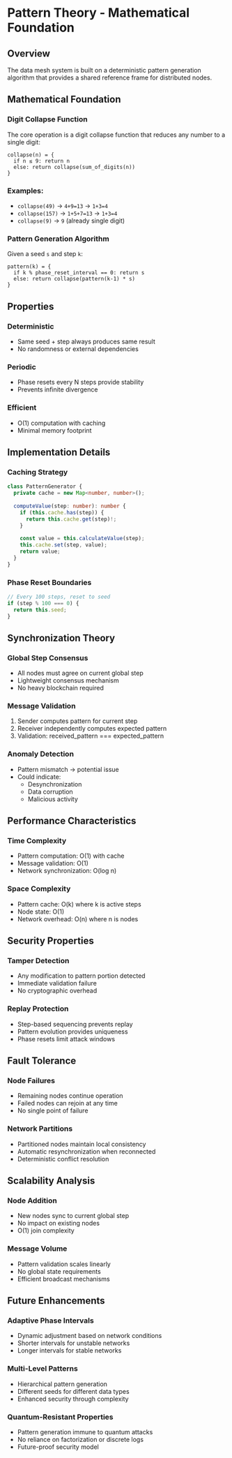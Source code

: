 # Pattern Theory - Mathematical Foundation

## Overview

The data mesh system is built on a deterministic pattern generation algorithm that provides a shared reference frame for distributed nodes.

## Mathematical Foundation

### Digit Collapse Function

The core operation is a digit collapse function that reduces any number to a single digit:

```
collapse(n) = {
  if n ≤ 9: return n
  else: return collapse(sum_of_digits(n))
}
```

### Examples:
- `collapse(49)` → `4+9=13` → `1+3=4`
- `collapse(157)` → `1+5+7=13` → `1+3=4`
- `collapse(9)` → `9` (already single digit)

### Pattern Generation Algorithm

Given a seed `s` and step `k`:

```
pattern(k) = {
  if k % phase_reset_interval == 0: return s
  else: return collapse(pattern(k-1) * s)
}
```

## Properties

### Deterministic
- Same seed + step always produces same result
- No randomness or external dependencies

### Periodic
- Phase resets every N steps provide stability
- Prevents infinite divergence

### Efficient
- O(1) computation with caching
- Minimal memory footprint

## Implementation Details

### Caching Strategy
```typescript
class PatternGenerator {
  private cache = new Map<number, number>();
  
  computeValue(step: number): number {
    if (this.cache.has(step)) {
      return this.cache.get(step)!;
    }
    
    const value = this.calculateValue(step);
    this.cache.set(step, value);
    return value;
  }
}
```

### Phase Reset Boundaries
```typescript
// Every 100 steps, reset to seed
if (step % 100 === 0) {
  return this.seed;
}
```

## Synchronization Theory

### Global Step Consensus
- All nodes must agree on current global step
- Lightweight consensus mechanism
- No heavy blockchain required

### Message Validation
1. Sender computes pattern for current step
2. Receiver independently computes expected pattern
3. Validation: received_pattern === expected_pattern

### Anomaly Detection
- Pattern mismatch → potential issue
- Could indicate:
  - Desynchronization
  - Data corruption
  - Malicious activity

## Performance Characteristics

### Time Complexity
- Pattern computation: O(1) with cache
- Message validation: O(1)
- Network synchronization: O(log n)

### Space Complexity
- Pattern cache: O(k) where k is active steps
- Node state: O(1)
- Network overhead: O(n) where n is nodes

## Security Properties

### Tamper Detection
- Any modification to pattern portion detected
- Immediate validation failure
- No cryptographic overhead

### Replay Protection
- Step-based sequencing prevents replay
- Pattern evolution provides uniqueness
- Phase resets limit attack windows

## Fault Tolerance

### Node Failures
- Remaining nodes continue operation
- Failed nodes can rejoin at any time
- No single point of failure

### Network Partitions
- Partitioned nodes maintain local consistency
- Automatic resynchronization when reconnected
- Deterministic conflict resolution

## Scalability Analysis

### Node Addition
- New nodes sync to current global step
- No impact on existing nodes
- O(1) join complexity

### Message Volume
- Pattern validation scales linearly
- No global state requirements
- Efficient broadcast mechanisms

## Future Enhancements

### Adaptive Phase Intervals
- Dynamic adjustment based on network conditions
- Shorter intervals for unstable networks
- Longer intervals for stable networks

### Multi-Level Patterns
- Hierarchical pattern generation
- Different seeds for different data types
- Enhanced security through complexity

### Quantum-Resistant Properties
- Pattern generation immune to quantum attacks
- No reliance on factorization or discrete logs
- Future-proof security model